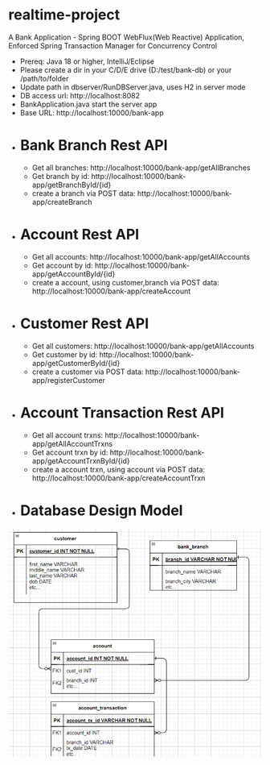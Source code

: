 # realtime-project
A Bank Application - Spring BOOT WebFlux(Web Reactive) Application,
Enforced Spring Transaction Manager for Concurrency Control

-  Prereq: Java 18 or higher, IntelliJ/Eclipse
-  Please create a dir in your C/D/E drive (D:/test/bank-db) or your /path/to/folder
-  Update path in dbserver/RunDBServer.java, uses H2 in server mode
-  DB access url: http://localhost:8082
-  BankApplication.java start the server app
-  Base URL: http://localhost:10000/bank-app
- # Bank Branch Rest API
  - Get all branches: http://localhost:10000/bank-app/getAllBranches
  - Get branch by id: http://localhost:10000/bank-app/getBranchById/{id}
  - create a branch via POST data: http://localhost:10000/bank-app/createBranch
- # Account Rest API
  - Get all accounts: http://localhost:10000/bank-app/getAllAccounts
  - Get account by id: http://localhost:10000/bank-app/getAccountById/{id}
  - create a account, using customer,branch via POST data: http://localhost:10000/bank-app/createAccount
- # Customer Rest API
  - Get all customers: http://localhost:10000/bank-app/getAllAccounts
  - Get customer by id: http://localhost:10000/bank-app/getCustomerById/{id}
  - create a customer via POST data: http://localhost:10000/bank-app/registerCustomer
- # Account Transaction Rest API
  - Get all account trxns: http://localhost:10000/bank-app/getAllAccountTrxns
  - Get account trxn by id: http://localhost:10000/bank-app/getAccountTrxnById/{id}
  - create a account trxn, using account via POST data: http://localhost:10000/bank-app/createAccountTrxn
- # Database Design Model
![img.png](img.png)